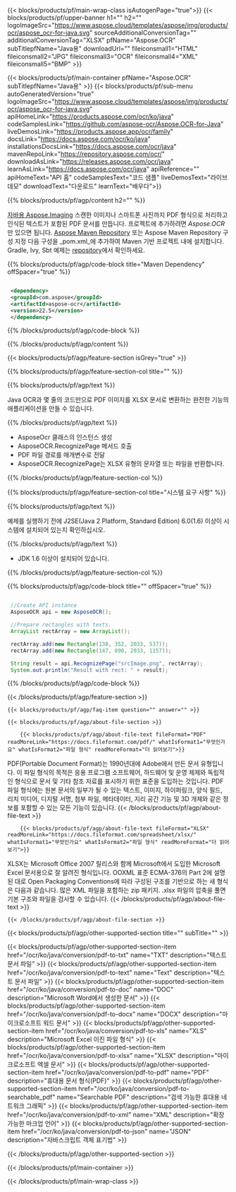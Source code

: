 ﻿---
title:  
weight: 3920
url: /ko/java/conversion/pdf-to-xlsx/ 
lang: ko
langdirlevel: 2
locales: ja,it,ru,de,es,fr,nl,id,lt,pl,pt,vi,tr,ko
description: PDF에서 XLSX로의 Java 변환을 위한 샘플 코드입니다. 웹 또는 데스크톱 자바 기반 애플리케이션 내에서 일괄 PDF 파일을 XLSX로 변환하는 API 예제 코드를 사용합니다.
---

{{< blocks/products/pf/main-wrap-class isAutogenPage="true">}}
{{< blocks/products/pf/upper-banner h1="" h2="" logoImageSrc="https://www.aspose.cloud/templates/aspose/img/products/ocr/aspose_ocr-for-java.svg" sourceAdditionalConversionTag="" additionalConversionTag="XLSX" pfName="Aspose.OCR" subTitlepfName="Java용" downloadUrl="" fileiconsmall1="HTML" fileiconsmall2="JPG" fileiconsmall3="OCR" fileiconsmall4="XML" fileiconsmall5="BMP" >}}


{{< blocks/products/pf/main-container pfName="Aspose.OCR" subTitlepfName="Java용" >}}
{{< blocks/products/pf/sub-menu autoGeneratedVersion="true" logoImageSrc="https://www.aspose.cloud/templates/aspose/img/products/ocr/aspose_ocr-for-java.svg" apiHomeLink="https://products.aspose.com/ocr/ko/java" codeSamplesLink="https://github.com/aspose-ocr/Aspose.OCR-for-Java" liveDemosLink="https://products.aspose.app/ocr/family" docsLink="https://docs.aspose.com/ocr/ko/java" installationsDocsLink="https://docs.aspose.com/ocr/java" mavenRepoLink="https://repository.aspose.com/ocr/" downloadAsLink="https://releases.aspose.com/ocr/java" learnAsLink="https://docs.aspose.com/ocr/java" apiReference="" apiHomeText="API 홈" codeSamplesText="코드 샘플" liveDemosText="라이브 데모" downloadText="다운로드" learnText="배우다">}}

{{% blocks/products/pf/agp/content h2="" %}}



[자바용 Aspose.Imaging](https://products.aspose.com/imaging/java)
 스캔한 이미지나 스마트폰 사진까지 PDF 형식으로 처리하고 인식된 텍스트가 포함된 PDF 문서를 만듭니다. 프로젝트에 추가하려면 *Aspose.OCR*만 있으면 됩니다.
[Aspose Maven Repository](https://repository.aspose.com/webapp/#/artifacts/browse/tree/General/repo/com/aspose/aspose-imaging) 또는 Aspose Maven Repository 구성 지정
다음 구성을 _pom.xml_에 추가하여 Maven 기반 프로젝트 내에 설치합니다. Gradle, Ivy, Sbt 예제는 [repository](https://repository.aspose.com/ocr/)에서 확인하세요.

{{% blocks/products/pf/agp/code-block title="Maven Dependency" offSpacer="true" %}}

```xml

 <dependency>
 <groupId>com.aspose</groupId>
 <artifactId>aspose-ocr</artifactId>
 <version>22.5</version>
 </dependency>

```

{{% /blocks/products/pf/agp/code-block %}}

{{% /blocks/products/pf/agp/content %}}

{{< blocks/products/pf/agp/feature-section isGrey="true" >}}

{{% blocks/products/pf/agp/feature-section-col title="" %}}

{{% blocks/products/pf/agp/text %}}

Java OCR과 몇 줄의 코드만으로 PDF 이미지를 XLSX 문서로 변환하는 완전한 기능의 애플리케이션을 만들 수 있습니다.

{{% /blocks/products/pf/agp/text %}}

+ AsposeOcr 클래스의 인스턴스 생성
+ AsposeOCR.RecognizePage 메서드 호출
+ PDF 파일 경로를 매개변수로 전달
+ AsposeOCR.RecognizePage는 XLSX 유형의 문자열 또는 파일을 반환합니다.

{{% /blocks/products/pf/agp/feature-section-col %}}

{{% blocks/products/pf/agp/feature-section-col title="시스템 요구 사항" %}}

{{% blocks/products/pf/agp/text %}}

예제를 실행하기 전에 J2SE(Java 2 Platform, Standard Edition) 6.0(1.6) 이상이 시스템에 설치되어 있는지 확인하십시오.

{{% /blocks/products/pf/agp/text %}}

- JDK 1.6 이상이 설치되어 있습니다.

{{% /blocks/products/pf/agp/feature-section-col %}}

{{% blocks/products/pf/agp/code-block title="" offSpacer="true" %}}

```java

 //Create API instance
 AsposeOCR api = new AsposeOCR();

 //Prepare rectangles with texts.
 ArrayList rectArray = new ArrayList();

 rectArray.add(new Rectangle(138, 352, 2033, 537));
 rectArray.add(new Rectangle(147, 890, 2033, 1157));

 String result = api.RecognizePage("srcImage.png", rectArray);
 System.out.println("Result with rect: " + result);

```

{{% /blocks/products/pf/agp/code-block %}}

{{< /blocks/products/pf/agp/feature-section >}}

    {{< blocks/products/pf/agp/faq-item question="" answer="" >}}

    {{< blocks/products/pf/agp/about-file-section >}}
       
        {{< blocks/products/pf/agp/about-file-text fileFormat="PDF" readMoreLink="https://docs.fileformat.com/pdf/" whatIsFormat1="무엇인가요" whatIsFormat2="파일 형식" readMoreFormat="더 읽어보기">}}
PDF(Portable Document Format)는 1990년대에 Adobe에서 만든 문서 유형입니다. 이 파일 형식의 목적은 응용 프로그램 소프트웨어, 하드웨어 및 운영 체제와 독립적인 형식으로 문서 및 기타 참조 자료를 표시하기 위한 표준을 도입하는 것입니다. PDF 파일 형식에는 원본 문서의 일부가 될 수 있는 텍스트, 이미지, 하이퍼링크, 양식 필드, 리치 미디어, 디지털 서명, 첨부 파일, 메타데이터, 지리 공간 기능 및 3D 개체와 같은 정보를 포함할 수 있는 모든 기능이 있습니다.
        {{< /blocks/products/pf/agp/about-file-text >}}

        {{< blocks/products/pf/agp/about-file-text fileFormat="XLSX" readMoreLink="https://docs.fileformat.com/spreadsheet/xlsx/" whatIsFormat1="무엇인가요" whatIsFormat2="파일 형식" readMoreFormat="더 읽어보기">}}
XLSX는 Microsoft Office 2007 릴리스와 함께 Microsoft에서 도입한 Microsoft Excel 문서용으로 잘 알려진 형식입니다. OOXML 표준 ECMA-376의 Part 2에 설명된 대로 Open Packaging Conventions에 따라 구성된 구조를 기반으로 하는 새 형식은 다음과 같습니다. 많은 XML 파일을 포함하는 zip 패키지. .xlsx 파일의 압축을 풀면 기본 구조와 파일을 검사할 수 있습니다.
        {{< /blocks/products/pf/agp/about-file-text >}}

    {{< /blocks/products/pf/agp/about-file-section >}}

<!-- aboutfile Ends -->

{{< blocks/products/pf/agp/other-supported-section title="" subTitle="" >}}

{{< blocks/products/pf/agp/other-supported-section-item href="/ocr/ko/java/conversion/pdf-to-txt" name="TXT" description="텍스트 문서 파일" >}}
{{< blocks/products/pf/agp/other-supported-section-item href="/ocr/ko/java/conversion/pdf-to-text" name="Text" description="텍스트 문서 파일" >}}
{{< blocks/products/pf/agp/other-supported-section-item href="/ocr/ko/java/conversion/pdf-to-doc" name="DOC" description="Microsoft Word에서 생성한 문서" >}}
{{< blocks/products/pf/agp/other-supported-section-item href="/ocr/ko/java/conversion/pdf-to-docx" name="DOCX" description="마이크로소프트 워드 문서" >}}
{{< blocks/products/pf/agp/other-supported-section-item href="/ocr/ko/java/conversion/pdf-to-xls" name="XLS" description="Microsoft Excel 이진 파일 형식" >}}
{{< blocks/products/pf/agp/other-supported-section-item href="/ocr/ko/java/conversion/pdf-to-xlsx" name="XLSX" description="마이크로소프트 엑셀 문서" >}}
{{< blocks/products/pf/agp/other-supported-section-item href="/ocr/ko/java/conversion/pdf-to-pdf" name="PDF" description="휴대용 문서 형식(PDF)" >}}
{{< blocks/products/pf/agp/other-supported-section-item href="/ocr/ko/java/conversion/pdf-to-searchable_pdf" name="Searchable PDF" description="검색 가능한 휴대용 네트워크 그래픽" >}}
{{< blocks/products/pf/agp/other-supported-section-item href="/ocr/ko/java/conversion/pdf-to-xml" name="XML" description="확장 가능한 마크업 언어" >}}
{{< blocks/products/pf/agp/other-supported-section-item href="/ocr/ko/java/conversion/pdf-to-json" name="JSON" description="자바스크립트 객체 표기법" >}}

{{< /blocks/products/pf/agp/other-supported-section >}}

{{< /blocks/products/pf/main-container >}}
    
{{< /blocks/products/pf/main-wrap-class >}}
